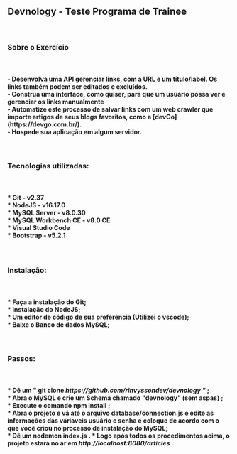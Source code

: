 <h2> Devnology - Teste Programa de Trainee </h2>
<br>
<h3> Sobre o Exercício</h3>
<br>
<h4>
- Desenvolva uma API gerenciar links, com a URL e um título/label. Os links também podem ser editados e excluídos.<br>
- Construa uma interface, como quiser, para que um usuário possa ver e gerenciar os links manualmente <br>
- Automatize este processo de salvar links com um web crawler que importe artigos de seus blogs favoritos, como a [devGo](https://devgo.com.br/). <br>
- Hospede sua aplicação em algum servidor.<br>
</h4>
<br>
<h3> Tecnologias utilizadas: </h3>
<br>
<h4>
* Git - v2.37 <br>
* NodeJS - v16.17.0 <br>
* MySQL Server - v8.0.30 <br>
* MySQL Workbench CE - v8.0 CE <br>
* Visual Studio Code <br>
* Bootstrap - v5.2.1

<h4>
<br>
<h3> Instalação: </h3>
<br>
<h4>
* Faça a instalação do Git; <br>
* Instalação do NodeJS; <br>
* Um editor de código de sua preferência (Utilizei o vscode); <br>
* Baixe o Banco de dados <strong>MySQL</strong>; <br>
</h4>
<br>
<h3> Passos: </h3>
<br>
<h4>
* Dê um <strong> " git clone <em>https://github.com/rinvyssondev/devnology "</em> </strong>; <br>
* Abra o MySQL e crie um Schema chamado  <strong>"devnology" (sem aspas) </strong> ; <br>
* Execute o comando  <strong>npm install</strong> ; <br>
* Abra o projeto e vá até o arquivo <strong>database/connection.js</strong> e edite as informações das váriaveis <strong>usuário</strong> e <strong>senha</strong> e coloque de acordo com o que você criou no processo de instalação do MySQL; <br>
* Dê um <strong> nodemon index.js .</strong>
* Logo após todos os procedimentos acima, o projeto estará no ar em <em>http://localhost:8080/articles</em> .
</h4>
